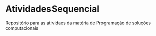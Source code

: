 # AtividadesSequencial
Repositório para as atividaes da matéria de Programação de soluções computacionais
